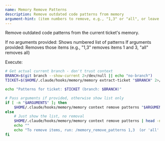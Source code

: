 ```yaml
---
name: Memory Remove Patterns
description: Remove outdated code patterns from memory
argument-hint: (item numbers to remove, e.g., "1,3" or "all", or leave blank to see list)
---
```


Remove outdated code patterns from the current ticket's memory.

If no arguments provided: Shows numbered list of patterns
If arguments provided: Removes those items (e.g., "1,3" removes items 1 and 3, "all" removes all)

Execute:
```bash
# Get actual current branch - don't trust context
BRANCH=$(git branch --show-current 2>/dev/null || echo "no-branch")
TICKET=$($HOME/.claude/hooks/memory/memory extract-ticket "$BRANCH" 2>/dev/null || echo "$BRANCH")

echo "Patterns for ticket: $TICKET (branch: $BRANCH)"

# Pass arguments if provided, otherwise show list only
if [ -n "$ARGUMENTS" ]; then
    $HOME/.claude/hooks/memory/memory context remove patterns "$ARGUMENTS"
else
    # Just show the list, no removal
    $HOME/.claude/hooks/memory/memory context remove patterns | head -n -1
    echo ""
    echo "To remove items, run: /memory_remove_patterns 1,3  (or 'all' to remove all)"
fi
```